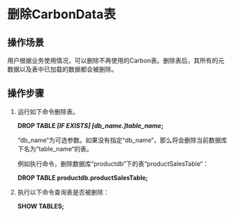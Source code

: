 # 删除CarbonData表<a name="ZH-CN_TOPIC_0173178138"></a>

## 操作场景<a name="s867958339e0b4fdfaacc7000eb0377e3"></a>

用户根据业务使用情况，可以删除不再使用的Carbon表。删除表后，其所有的元数据以及表中已加载的数据都会被删除。

## 操作步骤<a name="s21b9a4ba55a54f5d9fc9bac6e5a18856"></a>

1.  运行如下命令删除表。

    **DROP TABLE  _\[IF EXISTS\] \[db\_name.\]table\_name_;**

    “db\_name“为可选参数。如果没有指定“db\_name“，那么将会删除当前数据库下名为“table\_name“的表。

    例如执行命令，删除数据库“productdb“下的表“productSalesTable“：

    **DROP TABLE productdb.productSalesTable;**

2.  执行以下命令查询表是否被删除：

    **SHOW TABLES;**


